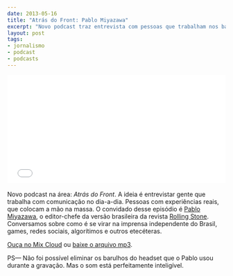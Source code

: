 ```yaml
---
date: 2013-05-16
title: "Atrás do Front: Pablo Miyazawa"
excerpt: "Novo podcast traz entrevista com pessoas que trabalham nos bastidores da comunicação. Neste episódio: o diretor de redação da Rolling Stone Brasil"
layout: post
tags: 
- jornalismo
- podcast
- podcasts
---
```


<iframe width="100%" height="250" src="//www.mixcloud.com/widget/iframe/?feed=http%3A%2F%2Fwww.mixcloud.com%2Feduf%2Fatr%25C3%25A1s-do-font-com-pablo-miyazawa%2F&embed_uuid=46e144f1-6657-4b05-85ed-95a8355d2528&stylecolor=&embed_type=widget_standard" frameborder="0"></iframe><div style="clear:both; height:3px; width:auto;"></div>

Novo podcast na área: *Atrás do Front*. A ideia é entrevistar gente que trabalha com comunicação no dia-a-dia. Pessoas com experiências reais, que colocam a mão na massa. O convidado desse episódio é [Pablo Miyazawa](https://twitter.com/pablomiyazawa), o editor-chefe da versão brasileira da revista [Rolling Stone](http://rollingstone.uol.com.br/). Conversamos sobre como é se virar na imprensa independente do Brasil, games, redes sociais, algorítimos e outros etecéteras.

[Ouça no Mix Cloud](http://www.mixcloud.com/eduf/atr%C3%A1s-do-font-com-pablo-miyazawa/) ou [baixe o arquivo mp3](http://www.mediafire.com/?321l476p1t75ms8).

PS— Não foi possível eliminar os barulhos do headset que o Pablo usou durante a gravação. Mas o som está perfeitamente inteligível.